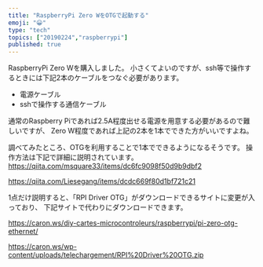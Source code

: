 ```yaml
---
title: "RaspberryPi Zero WをOTGで起動する"
emoji: "😀"
type: "tech"
topics: ["20190224","raspberrypi"]
published: true
---
```

RaspberryPi Zero Wを購入しました。
小さくてよいのですが、ssh等で操作するときには下記2本のケーブルをつなぐ必要があります。
+ 電源ケーブル
+ sshで操作する通信ケーブル

通常のRaspberry Piであれば2.5A程度出せる電源を用意する必要があるので難しいですが、
Zero W程度であれば上記の2本を1本でできた方がいいですよね。

調べてみたところ、OTGを利用することで1本でできるようになるそうです。
操作方法は下記で詳細に説明されています。
https://qiita.com/msquare33/items/dc6fc9098f50d9b9dbf2

https://qiita.com/Liesegang/items/dcdc669f80d1bf721c21

1点だけ説明すると、「RPI Driver OTG」がダウンロードできるサイトに変更が入っており、
下記サイトで代わりにダウンロードできます。

https://caron.ws/diy-cartes-microcontroleurs/raspberrypi/pi-zero-otg-ethernet/

https://caron.ws/wp-content/uploads/telechargement/RPI%20Driver%20OTG.zip

